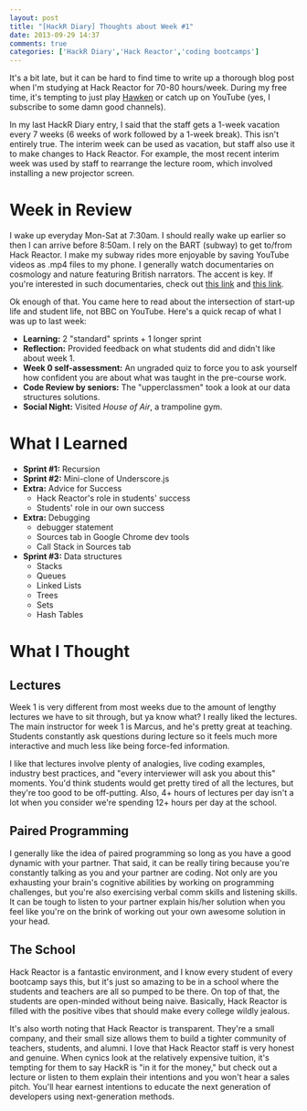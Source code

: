 ```yaml
---
layout: post
title: "[HackR Diary] Thoughts about Week #1"
date: 2013-09-29 14:37
comments: true
categories: ['HackR Diary','Hack Reactor','coding bootcamps']
---
```


It's a bit late, but it can be hard to find time to write up a thorough blog post when I'm studying at Hack Reactor for 70-80 hours/week. During my free time, it's tempting to just play [Hawken](http://www.hawken.com) or catch up on YouTube (yes, I subscribe to some damn good channels).

In my last HackR Diary entry, I said that the staff gets a 1-week vacation every 7 weeks (6 weeks of work followed by a 1-week break). This isn't entirely true. The interim week can be used as vacation, but staff also use it to make changes to Hack Reactor. For example, the most recent interim week was used by staff to rearrange the lecture room, which involved installing a new projector screen.

# Week in Review

I wake up everyday Mon-Sat at 7:30am. I should really wake up earlier so then I can arrive before 8:50am. I rely on the BART (subway) to get to/from Hack Reactor. I make my subway rides more enjoyable by saving YouTube videos as .mp4 files to my phone. I generally watch documentaries on cosmology and nature featuring British narrators. The accent is key. If you're interested in such documentaries, check out [this link](http://science-documentaries.com/) and [this link](http://www.youtube.com/watch?v=ag0U65NkxrI&feature=share&list=PL300BF5A42D3C21C4).

Ok enough of that. You came here to read about the intersection of start-up life and student life, not BBC on YouTube. Here's a quick recap of what I was up to last week:

- **Learning:** 2 "standard" sprints + 1 longer sprint
- **Reflection:** Provided feedback on what students did and didn't like about week 1.
- **Week 0 self-assessment:** An ungraded quiz to force you to ask yourself how confident you are about what was taught in the pre-course work.
- **Code Review by seniors:** The "upperclassmen" took a look at our data structures solutions.
- **Social Night:** Visited *House of Air*, a trampoline gym.

# What I Learned

- **Sprint #1:** Recursion
- **Sprint #2:** Mini-clone of Underscore.js
- **Extra:** Advice for Success
	- Hack Reactor's role in students' success
	- Students' role in our own success
- **Extra:** Debugging
	- debugger statement
	- Sources tab in Google Chrome dev tools
	- Call Stack in Sources tab
- **Sprint #3:** Data structures
	- Stacks
	- Queues
	- Linked Lists
	- Trees
	- Sets
	- Hash Tables

# What I Thought

## Lectures

Week 1 is very different from most weeks due to the amount of lengthy lectures we have to sit through, but ya know what? I really liked the lectures. The main instructor for week 1 is Marcus, and he's pretty great at teaching. Students constantly ask questions during lecture so it feels much more interactive and much less like being force-fed information.

I like that lectures involve plenty of analogies, live coding examples, industry best practices, and "every interviewer will ask you about this" moments. You'd think students would get pretty tired of all the lectures, but they're too good to be off-putting. Also, 4+ hours of lectures per day isn't a lot when you consider we're spending 12+ hours per day at the school.

## Paired Programming

I generally like the idea of paired programming so long as you have a good dynamic with your partner. That said, it can be really tiring because you're constantly talking as you and your partner are coding. Not only are you exhausting your brain's cognitive abilities by working on programming challenges, but you're also exercising verbal comm skills and listening skills. It can be tough to listen to your partner explain his/her solution when you feel like you're on the brink of working out your own awesome solution in your head.

## The School

Hack Reactor is a fantastic environment, and I know every student of every bootcamp says this, but it's just so amazing to be in a school where the students and teachers are all so pumped to be there. On top of that, the students are open-minded without being naive. Basically, Hack Reactor is filled with the positive vibes that should make every college wildly jealous.

It's also worth noting that Hack Reactor is transparent. They're a small company, and their small size allows them to build a tighter community of teachers, students, and alumni. I love that Hack Reactor staff is very honest and genuine. When cynics look at the relatively expensive tuition, it's tempting for them to say HackR is "in it for the money," but check out a lecture or listen to them explain their intentions and you won't hear a sales pitch. You'll hear earnest intentions to educate the next generation of developers using next-generation methods.